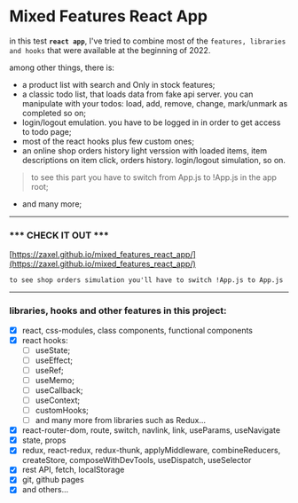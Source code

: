 # Mixed Features React App
in this test **`react app`**, I've tried to combine most of the ```features, libraries and hooks``` that were available at the beginning of 2022.

among other things, there is: 
* a product list with search and Only in stock features;
* a classic todo list, that loads data from fake api server. you can manipulate with your todos: load, add, remove, change, mark/unmark as completed so on;
* login/logout emulation. you have to be logged in in order to get access to todo page;
* most of the react hooks plus few custom ones;
* an online shop orders history light verssion with loaded items, item descriptions on item click, orders history. login/logout simulation, so on. 
>to see this part you have to switch from App.js to !App.js in the app root; 
* and many more;

*************************************************
### *** CHECK IT OUT *** 

[https://zaxel.github.io/mixed_features_react_app/](https://zaxel.github.io/mixed_features_react_app/)


`to see shop orders simulation you'll have to switch !App.js to App.js`                            

*************************************************


### libraries, hooks and other features in this project:

- [x] react, css-modules, class components, functional components
- [x] react hooks: 
    - [ ] useState;
    - [ ] useEffect;
    - [ ] useRef;
    - [ ] useMemo;
    - [ ] useCallback;
    - [ ] useContext;
    - [ ] customHooks;
    - [ ] and many more from libraries such as Redux...
- [x] react-router-dom, route, switch, navlink, link, useParams, useNavigate
- [x] state, props
- [x] redux, react-redux, redux-thunk, applyMiddleware, combineReducers, createStore, composeWithDevTools, useDispatch, useSelector
- [x] rest API, fetch, localStorage
- [x] git, github pages
- [x] and others...
